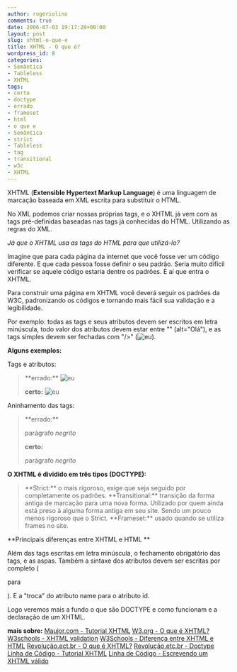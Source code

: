 ```yaml
---
author: rogeriolino
comments: true
date: 2006-07-03 19:17:28+00:00
layout: post
slug: xhtml-o-que-e
title: XHTML - O que é?
wordpress_id: 8
categories:
- Semântica
- Tableless
- XHTML
tags:
- certo
- doctype
- errado
- frameset
- html
- o que e
- Semântica
- strict
- Tableless
- tag
- transitional
- w3c
- XHTML
---
```


XHTML (**Extensible Hypertext Markup Language**) é uma linguagem de marcação baseada em XML escrita para substituir o HTML.

No XML podemos criar nossas próprias tags, e o XHTML já vem com as tags pré-definidas baseadas nas tags já conhecidas do HTML. Utilizando as regras do XML.

_Já que o XHTML usa as tags do HTML para que utilizá-lo?_

Imagine que para cada página da internet que você fosse ver um código diferente. E que cada pessoa fosse definir o seu padrão. Seria muito difícil verificar se aquele código estaria dentre os padrões. É aí que entra o XHTML.

Para construir uma página em XHTML você deverá seguir os padrões da W3C, padronizando os códigos e tornando mais fácil sua validação e a legibilidade.

Por exemplo: todas as tags e seus atributos devem ser escritos em letra minúscula, todo valor dos atributos devem estar entre "" (alt="Olá"), e as tags simples devem ser fechadas com "/>" (<img  src="foto.gif" alt="eu" />).

**Alguns exemplos:**

Tags e atributos:


<blockquote>**errado:** <IMG src="foto.gif" ALT="eu">

**certo:** <img src="foto.gif" alt="eu"></blockquote>


Aninhamento das tags:


<blockquote>**errado:** <p>parágrafo <em> negrito </p></em>

**certo:** <p>parágrafo <em> negrito </em></p></blockquote>


**O XHTML é dividido em três tipos (DOCTYPE):**


<blockquote>**Strict:** o mais rigoroso, exige que seja seguido por completamente os padrões.
**Transitional:** transição da forma antiga de marcação para uma nova forma. Utilizado por quem ainda está preso à alguma forma antiga em seu site. Sendo um pouco menos rigoroso que o Strict.
**Frameset:** usado quando se utiliza frames no site.</blockquote>


**Principais diferenças entre XHTML e HTML **

Além das tags escritas em letra minúscula, o fechamento obrigatório das tags, e as aspas. Também a sintaxe dos atributos devem ser escritas por completo ( <dl compact> para <dl compact="compact"> ). E a "troca" do atributo name para o atributo id.

Logo  veremos mais a fundo o que são DOCTYPE e como funcionam e a declaração de um XHTML.

**mais sobre:**
[Maujor.com - Tutorial XHTML](http://www.maujor.com/tutorial/xhtml.php)
[W3.org - O que é XHTML?](http://www.w3.org/TR/xhtml1/#xhtml)
[W3schools - XHTML validation](http://www.w3schools.com/xhtml/xhtml_validate.asp)
[W3Schools - Diferença entre XHTML e HTML](http://www.w3schools.com/xhtml/xhtml_html.asp)
[Revolução.ect.br - O que é XHTML?](http://www.revolucao.etc.br/archives/o-que-e-xhtml/)
[Revolução.etc.br - Doctype](http://www.revolucao.etc.br/archives/doctype-dtd-document-type-definition/)
[Linha de Código - Tutorial XHTML](http://www.linhadecodigo.com.br/artigos.asp?id_ac=88)
[Linha de Código - Escrevendo um XHTML válido](http://www.linhadecodigo.com.br/artigos.asp?id_ac=88)
